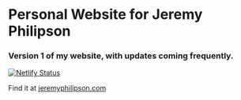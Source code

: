 # Personal Website for Jeremy Philipson

### Version 1 of my website, with updates coming frequently.

[![Netlify Status](https://api.netlify.com/api/v1/badges/fb4a81e8-4c37-441f-aae7-43503c623ca2/deploy-status)](https://app.netlify.com/sites/festive-yonath-3eec16/deploys)

Find it at [jeremyphilipson.com](https://www.jeremyphilipson.com)
